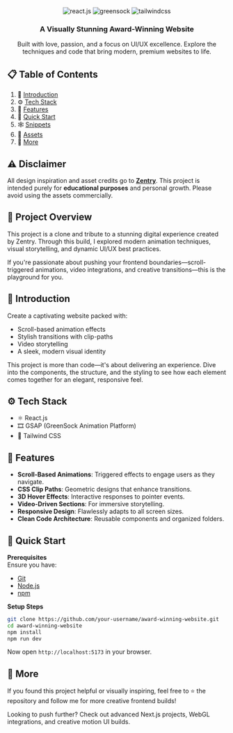 
<div align="center">
  <br />
    
  <br />

  <div>
    <img src="https://img.shields.io/badge/-React_JS-black?style=for-the-badge&logoColor=white&logo=react&color=61DAFB" alt="react.js" />
    <img src="https://img.shields.io/badge/-GSAP-black?style=for-the-badge&logoColor=white&logo=greensock&color=88CE02" alt="greensock" />
    <img src="https://img.shields.io/badge/-Tailwind_CSS-black?style=for-the-badge&logoColor=white&logo=tailwindcss&color=06B6D4" alt="tailwindcss" />
  </div>

  <h3 align="center">A Visually Stunning Award-Winning Website</h3>

   <div align="center">
     Built with love, passion, and a focus on UI/UX excellence. Explore the techniques and code that bring modern, premium websites to life.
    </div>
</div>

## 📋 Table of Contents

1. 🤖 [Introduction](#introduction)  
2. ⚙️ [Tech Stack](#tech-stack)  
3. 🔋 [Features](#features)  
4. 🤸 [Quick Start](#quick-start)  
5. 🕸️ [Snippets](#snippets)  
6. 🔗 [Assets](#assets)  
7. 🚀 [More](#more)

## ⚠️ Disclaimer

All design inspiration and asset credits go to **[Zentry](https://zentry.com/)**. This project is intended purely for **educational purposes** and personal growth. Please avoid using the assets commercially.

## 🚨 Project Overview

This project is a clone and tribute to a stunning digital experience created by Zentry. Through this build, I explored modern animation techniques, visual storytelling, and dynamic UI/UX best practices.

If you're passionate about pushing your frontend boundaries—scroll-triggered animations, video integrations, and creative transitions—this is the playground for you.



## <a name="introduction">🤖 Introduction</a>

Create a captivating website packed with:

- Scroll-based animation effects  
- Stylish transitions with clip-paths  
- Video storytelling  
- A sleek, modern visual identity

This project is more than code—it's about delivering an experience. Dive into the components, the structure, and the styling to see how each element comes together for an elegant, responsive feel.

## <a name="tech-stack">⚙️ Tech Stack</a>

- ⚛️ React.js  
- 🎞️ GSAP (GreenSock Animation Platform)  
- 🎨 Tailwind CSS

## <a name="features">🔋 Features</a>

- **Scroll-Based Animations**: Triggered effects to engage users as they navigate.
- **CSS Clip Paths**: Geometric designs that enhance transitions.
- **3D Hover Effects**: Interactive responses to pointer events.
- **Video-Driven Sections**: For immersive storytelling.
- **Responsive Design**: Flawlessly adapts to all screen sizes.
- **Clean Code Architecture**: Reusable components and organized folders.

## <a name="quick-start">🤸 Quick Start</a>

**Prerequisites**  
Ensure you have:

- [Git](https://git-scm.com/)  
- [Node.js](https://nodejs.org/en)  
- [npm](https://www.npmjs.com/)

**Setup Steps**

```bash
git clone https://github.com/your-username/award-winning-website.git
cd award-winning-website
npm install
npm run dev
```

Now open `http://localhost:5173` in your browser.

## <a name="more">🚀 More</a>

If you found this project helpful or visually inspiring, feel free to ⭐ the repository and follow me for more creative frontend builds!

Looking to push further? Check out advanced Next.js projects, WebGL integrations, and creative motion UI builds.
